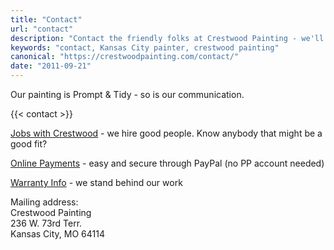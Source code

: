 ```yaml
---
title: "Contact"
url: "contact"
description: "Contact the friendly folks at Crestwood Painting - we'll get right back to you, usually the same business day. Or call 816-805-4515"
keywords: "contact, Kansas City painter, crestwood painting"
canonical: "https://crestwoodpainting.com/contact/"
date: "2011-09-21"
---
```


Our painting is Prompt & Tidy - so is our communication.

{{< contact >}}

[Jobs with Crestwood](/employment/) - we hire good people. Know anybody that might be a good fit?

[Online Payments](/payments/) - easy and secure through PayPal (no PP account needed)

[Warranty Info](/warranty/) - we stand behind our work

Mailing address:\
Crestwood Painting\
236 W. 73rd Terr.\
Kansas City, MO 64114
